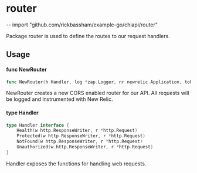 # router
--
    import "github.com/rickbassham/example-go/chiapi/router"

Package router is used to define the routes to our request handlers.

## Usage

#### func  NewRouter

```go
func NewRouter(h Handler, log *zap.Logger, nr newrelic.Application, tokenAuth *jwtauth.JWTAuth, version, corsOrigin string) http.Handler
```
NewRouter creates a new CORS enabled router for our API. All requests will be
logged and instrumented with New Relic.

#### type Handler

```go
type Handler interface {
	Health(w http.ResponseWriter, r *http.Request)
	Protected(w http.ResponseWriter, r *http.Request)
	NotFound(w http.ResponseWriter, r *http.Request)
	Unauthorized(w http.ResponseWriter, r *http.Request)
}
```

Handler exposes the functions for handling web requests.
